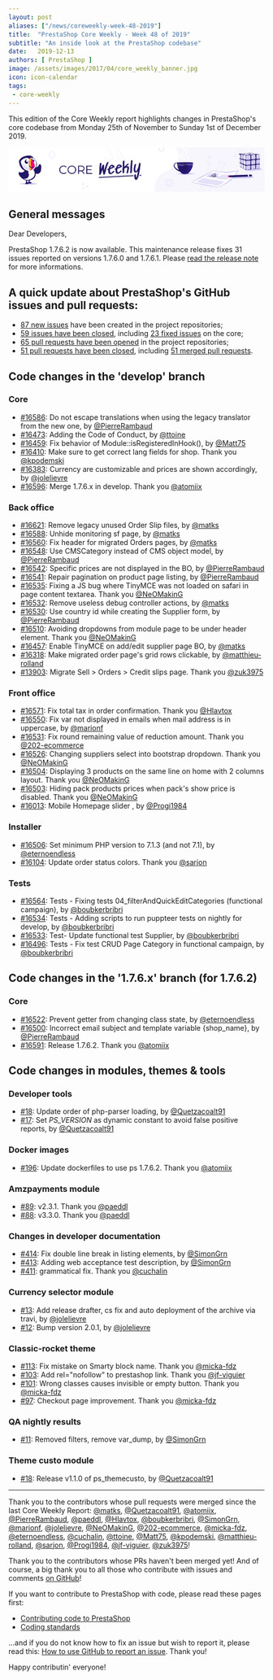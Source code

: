 ```yaml
---
layout: post
aliases: ["/news/coreweekly-week-48-2019"]
title:  "PrestaShop Core Weekly - Week 48 of 2019"
subtitle: "An inside look at the PrestaShop codebase"
date:   2019-12-13
authors: [ PrestaShop ]
image: /assets/images/2017/04/core_weekly_banner.jpg
icon: icon-calendar
tags:
 - core-weekly
---
```


This edition of the Core Weekly report highlights changes in PrestaShop's core codebase from Monday 25th of November to Sunday 1st of December 2019.

![Core Weekly banner](/assets/images/2018/12/banner-core-weekly.jpg)

## General messages

Dear Developers,

PrestaShop 1.7.6.2 is now available. This maintenance release fixes 31 issues reported on versions 1.7.6.0 and 1.7.6.1. Please [read the release note](https://build.prestashop.com/news/prestashop-1-7-6-2-maintenance-release/) for more informations.

## A quick update about PrestaShop's GitHub issues and pull requests:

- [87 new issues](https://github.com/search?q=org%3APrestaShop+is%3Apublic++-repo%3Aprestashop%2Fprestashop.github.io++is%3Aissue+created%3A2019-11-25..2019-12-01) have been created in the project repositories;
- [59 issues have been closed](https://github.com/search?q=org%3APrestaShop+is%3Apublic++-repo%3Aprestashop%2Fprestashop.github.io++is%3Aissue+closed%3A2019-11-25..2019-12-01), including [23 fixed issues](https://github.com/search?q=org%3APrestaShop+is%3Apublic++-repo%3Aprestashop%2Fprestashop.github.io++is%3Aissue+label%3Afixed+closed%3A2019-11-25..2019-12-01) on the core;
- [65 pull requests have been opened](https://github.com/search?q=org%3APrestaShop+is%3Apublic++-repo%3Aprestashop%2Fprestashop.github.io++is%3Apr+created%3A2019-11-25..2019-12-01) in the project repositories;
- [51 pull requests have been closed](https://github.com/search?q=org%3APrestaShop+is%3Apublic++-repo%3Aprestashop%2Fprestashop.github.io++is%3Apr+closed%3A2019-11-25..2019-12-01), including [51 merged pull requests](https://github.com/search?q=org%3APrestaShop+is%3Apublic++-repo%3Aprestashop%2Fprestashop.github.io++is%3Apr+merged%3A2019-11-25..2019-12-01).


## Code changes in the 'develop' branch


### Core
* [#16586](https://github.com/PrestaShop/PrestaShop/pull/16586): Do not escape translations when using the legacy translator from the new one, by [@PierreRambaud](https://github.com/PierreRambaud)
* [#16473](https://github.com/PrestaShop/PrestaShop/pull/16473): Adding the Code of Conduct, by [@ttoine](https://github.com/ttoine)
* [#16459](https://github.com/PrestaShop/PrestaShop/pull/16459): Fix behavior of Module::isRegisteredInHook(), by [@Matt75](https://github.com/Matt75)
* [#16410](https://github.com/PrestaShop/PrestaShop/pull/16410): Make sure to get correct lang fields for shop. Thank you [@kpodemski](https://github.com/kpodemski)
* [#16383](https://github.com/PrestaShop/PrestaShop/pull/16383): Currency are customizable and prices are shown accordingly, by [@jolelievre](https://github.com/jolelievre)
* [#16596](https://github.com/PrestaShop/PrestaShop/pull/16596): Merge 1.7.6.x in develop. Thank you [@atomiix](https://github.com/atomiix)


### Back office
* [#16621](https://github.com/PrestaShop/PrestaShop/pull/16621): Remove legacy unused Order Slip files, by [@matks](https://github.com/matks)
* [#16588](https://github.com/PrestaShop/PrestaShop/pull/16588): Unhide monitoring sf page, by [@matks](https://github.com/matks)
* [#16560](https://github.com/PrestaShop/PrestaShop/pull/16560): Fix header for migrated Orders pages, by [@matks](https://github.com/matks)
* [#16548](https://github.com/PrestaShop/PrestaShop/pull/16548): Use CMSCategory instead of CMS object model, by [@PierreRambaud](https://github.com/PierreRambaud)
* [#16542](https://github.com/PrestaShop/PrestaShop/pull/16542): Specific prices are not displayed in the BO, by [@PierreRambaud](https://github.com/PierreRambaud)
* [#16541](https://github.com/PrestaShop/PrestaShop/pull/16541): Repair pagination on product page listing, by [@PierreRambaud](https://github.com/PierreRambaud)
* [#16535](https://github.com/PrestaShop/PrestaShop/pull/16535): Fixing a JS bug where TinyMCE was not loaded on safari in page content textarea. Thank you [@NeOMakinG](https://github.com/NeOMakinG)
* [#16532](https://github.com/PrestaShop/PrestaShop/pull/16532): Remove useless debug controller actions, by [@matks](https://github.com/matks)
* [#16530](https://github.com/PrestaShop/PrestaShop/pull/16530): Use country id while creating the Supplier form, by [@PierreRambaud](https://github.com/PierreRambaud)
* [#16510](https://github.com/PrestaShop/PrestaShop/pull/16510): Avoiding dropdowns from module page to be under header element. Thank you [@NeOMakinG](https://github.com/NeOMakinG)
* [#16457](https://github.com/PrestaShop/PrestaShop/pull/16457): Enable TinyMCE on add/edit supplier page BO, by [@matks](https://github.com/matks)
* [#16318](https://github.com/PrestaShop/PrestaShop/pull/16318): Make migrated order page's grid rows clickable, by [@matthieu-rolland](https://github.com/matthieu-rolland)
* [#13903](https://github.com/PrestaShop/PrestaShop/pull/13903): Migrate Sell > Orders > Credit slips page. Thank you [@zuk3975](https://github.com/zuk3975)


### Front office
* [#16571](https://github.com/PrestaShop/PrestaShop/pull/16571): Fix total tax in order confirmation. Thank you [@Hlavtox](https://github.com/Hlavtox)
* [#16550](https://github.com/PrestaShop/PrestaShop/pull/16550): Fix var not displayed in emails when mail address is in uppercase, by [@marionf](https://github.com/marionf)
* [#16531](https://github.com/PrestaShop/PrestaShop/pull/16531): Fix round remaining value of reduction amount. Thank you [@202-ecommerce](https://github.com/202-ecommerce)
* [#16526](https://github.com/PrestaShop/PrestaShop/pull/16526): Changing suppliers select into bootstrap dropdown. Thank you [@NeOMakinG](https://github.com/NeOMakinG)
* [#16504](https://github.com/PrestaShop/PrestaShop/pull/16504): Displaying 3 products on the same line on home with 2 columns layout. Thank you [@NeOMakinG](https://github.com/NeOMakinG)
* [#16503](https://github.com/PrestaShop/PrestaShop/pull/16503): Hiding pack products prices when pack's show price is disabled. Thank you [@NeOMakinG](https://github.com/NeOMakinG)
* [#16013](https://github.com/PrestaShop/PrestaShop/pull/16013): Mobile Homepage slider , by [@Progi1984](https://github.com/Progi1984)


### Installer
* [#16506](https://github.com/PrestaShop/PrestaShop/pull/16506): Set minimum PHP version to 7.1.3 (and not 7.1), by [@eternoendless](https://github.com/eternoendless)
* [#16104](https://github.com/PrestaShop/PrestaShop/pull/16104): Update order status colors. Thank you [@sarjon](https://github.com/sarjon)


### Tests
* [#16564](https://github.com/PrestaShop/PrestaShop/pull/16564): Tests - Fixing tests 04_filterAndQuickEditCategories (functional campaign), by [@boubkerbribri](https://github.com/boubkerbribri)
* [#16534](https://github.com/PrestaShop/PrestaShop/pull/16534): Tests - Adding scripts to run puppteer tests on nightly for develop, by [@boubkerbribri](https://github.com/boubkerbribri)
* [#16533](https://github.com/PrestaShop/PrestaShop/pull/16533): Test- Update functional test Supplier, by [@boubkerbribri](https://github.com/boubkerbribri)
* [#16496](https://github.com/PrestaShop/PrestaShop/pull/16496): Tests - Fix test CRUD Page Category in functional campaign, by [@boubkerbribri](https://github.com/boubkerbribri)


## Code changes in the '1.7.6.x' branch (for 1.7.6.2)


### Core
* [#16522](https://github.com/PrestaShop/PrestaShop/pull/16522): Prevent getter from changing class state, by [@eternoendless](https://github.com/eternoendless)
* [#16500](https://github.com/PrestaShop/PrestaShop/pull/16500): Incorrect email subject and template variable {shop_name}, by [@PierreRambaud](https://github.com/PierreRambaud)
* [#16591](https://github.com/PrestaShop/PrestaShop/pull/16591): Release 1.7.6.2. Thank you [@atomiix](https://github.com/atomiix)


## Code changes in modules, themes & tools


### Developer tools
* [#18](https://github.com/PrestaShop/php-dev-tools/pull/18): Update order of php-parser loading, by [@Quetzacoalt91](https://github.com/Quetzacoalt91)
* [#17](https://github.com/PrestaShop/php-dev-tools/pull/17): Set _PS_VERSION_ as dynamic constant to avoid false positive reports, by [@Quetzacoalt91](https://github.com/Quetzacoalt91)


### Docker images
* [#196](https://github.com/PrestaShop/docker/pull/196): Update dockerfiles to use ps 1.7.6.2. Thank you [@atomiix](https://github.com/atomiix)


### Amzpayments module
* [#89](https://github.com/PrestaShop/amzpayments/pull/89): v2.3.1. Thank you [@paeddl](https://github.com/paeddl)
* [#88](https://github.com/PrestaShop/amzpayments/pull/88): v3.3.0. Thank you [@paeddl](https://github.com/paeddl)


### Changes in developer documentation
* [#414](https://github.com/PrestaShop/docs/pull/414): Fix double line break in listing elements, by [@SimonGrn](https://github.com/SimonGrn)
* [#413](https://github.com/PrestaShop/docs/pull/413): Adding web acceptance test description, by [@SimonGrn](https://github.com/SimonGrn)
* [#411](https://github.com/PrestaShop/docs/pull/411): grammatical fix. Thank you [@cuchalin](https://github.com/cuchalin)


### Currency selector module
* [#13](https://github.com/PrestaShop/ps_currencyselector/pull/13): Add release drafter, cs fix and auto deployment of the archive via travi, by [@jolelievre](https://github.com/jolelievre)
* [#12](https://github.com/PrestaShop/ps_currencyselector/pull/12): Bump version 2.0.1, by [@jolelievre](https://github.com/jolelievre)


### Classic-rocket theme
* [#113](https://github.com/PrestaShop/classic-rocket/pull/113): Fix mistake on Smarty block name. Thank you [@micka-fdz](https://github.com/micka-fdz)
* [#103](https://github.com/PrestaShop/classic-rocket/pull/103): Add rel="nofollow" to prestashop link. Thank you [@jf-viguier](https://github.com/jf-viguier)
* [#101](https://github.com/PrestaShop/classic-rocket/pull/101): Wrong classes causes invisible or empty button. Thank you [@micka-fdz](https://github.com/micka-fdz)
* [#97](https://github.com/PrestaShop/classic-rocket/pull/97): Checkout page improvement. Thank you [@micka-fdz](https://github.com/micka-fdz)


### QA nightly results
* [#11](https://github.com/PrestaShop/QANightlyResults/pull/11): Removed filters, remove var_dump, by [@SimonGrn](https://github.com/SimonGrn)


### Theme custo module
* [#18](https://github.com/PrestaShop/ps_themecusto/pull/18): Release v1.1.0 of ps_themecusto, by [@Quetzacoalt91](https://github.com/Quetzacoalt91)


<hr />

Thank you to the contributors whose pull requests were merged since the last Core Weekly Report: [@matks](https://github.com/matks), [@Quetzacoalt91](https://github.com/Quetzacoalt91), [@atomiix](https://github.com/atomiix), [@PierreRambaud](https://github.com/PierreRambaud), [@paeddl](https://github.com/paeddl), [@Hlavtox](https://github.com/Hlavtox), [@boubkerbribri](https://github.com/boubkerbribri), [@SimonGrn](https://github.com/SimonGrn), [@marionf](https://github.com/marionf), [@jolelievre](https://github.com/jolelievre), [@NeOMakinG](https://github.com/NeOMakinG), [@202-ecommerce](https://github.com/202-ecommerce), [@micka-fdz](https://github.com/micka-fdz), [@eternoendless](https://github.com/eternoendless), [@cuchalin](https://github.com/cuchalin), [@ttoine](https://github.com/ttoine), [@Matt75](https://github.com/Matt75), [@kpodemski](https://github.com/kpodemski), [@matthieu-rolland](https://github.com/matthieu-rolland), [@sarjon](https://github.com/sarjon), [@Progi1984](https://github.com/Progi1984), [@jf-viguier](https://github.com/jf-viguier), [@zuk3975](https://github.com/zuk3975)!

Thank you to the contributors whose PRs haven't been merged yet! And of course, a big thank you to all those who contribute with issues and comments [on GitHub](https://github.com/PrestaShop/PrestaShop)!

If you want to contribute to PrestaShop with code, please read these pages first:

 * [Contributing code to PrestaShop](https://devdocs.prestashop.com/1.7/contribute/contribution-guidelines/)
 * [Coding standards](https://devdocs.prestashop.com/1.7/development/coding-standards/)

...and if you do not know how to fix an issue but wish to report it, please read this: [How to use GitHub to report an issue](https://devdocs.prestashop.com/1.7/contribute/contribute-reporting-issues/). Thank you!

Happy contributin' everyone!

